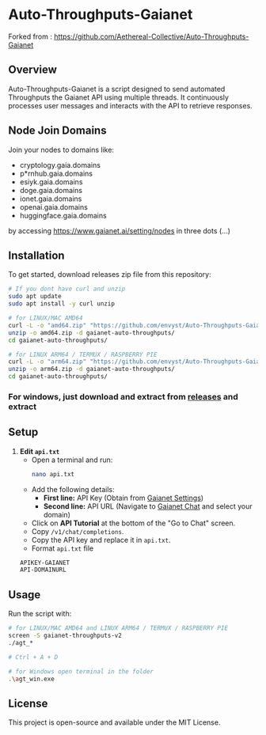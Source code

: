 # Auto-Throughputs-Gaianet
Forked from : https://github.com/Aethereal-Collective/Auto-Throughputs-Gaianet

## Overview
Auto-Throughputs-Gaianet is a script designed to send automated Throughputs the Gaianet API using multiple threads. It continuously processes user messages and interacts with the API to retrieve responses.

## Node Join Domains
Join your nodes to domains like:
- cryptology.gaia.domains
- p*rnhub.gaia.domains
- esiyk.gaia.domains
- doge.gaia.domains
- ionet.gaia.domains
- openai.gaia.domains
- huggingface.gaia.domains

by accessing https://www.gaianet.ai/setting/nodes in three dots (...)

## Installation
To get started, download releases zip file from this repository:

```sh
# If you dont have curl and unzip
sudo apt update
sudo apt install -y curl unzip
```

```sh
# for LINUX/MAC AMD64
curl -L -o "amd64.zip" "https://github.com/envyst/Auto-Throughputs-Gaianet/releases/download/v2/amd64.zip"
unzip -o amd64.zip -d gaianet-auto-throughputs/
cd gaianet-auto-throughputs/
```

```sh
# for LINUX ARM64 / TERMUX / RASPBERRY PIE
curl -L -o "arm64.zip" "https://github.com/envyst/Auto-Throughputs-Gaianet/releases/download/v2/arm64.zip"
unzip -o arm64.zip -d gaianet-auto-throughputs/
cd gaianet-auto-throughputs/
```

### For windows, just download and extract from [releases](https://github.com/envyst/Auto-Throughputs-Gaianet/releases) and extract

## Setup
1. **Edit `api.txt`**
   - Open a terminal and run:
     ```sh
     nano api.txt
     ```
   - Add the following details:
     - **First line:** API Key (Obtain from [Gaianet Settings](https://www.gaianet.ai/setting))
     - **Second line:** API URL (Navigate to [Gaianet Chat](https://www.gaianet.ai/chat?domain) and select your domain)
   - Click on **API Tutorial** at the bottom of the "Go to Chat" screen.
   - Copy `/v1/chat/completions`.
   - Copy the API key and replace it in `api.txt`.
   - Format `api.txt` file
   ```txt
   APIKEY-GAIANET
   API-DOMAINURL
   ```

## Usage
Run the script with:
```sh
# for LINUX/MAC AMD64 and LINUX ARM64 / TERMUX / RASPBERRY PIE
screen -S gaianet-throughputs-v2
./agt_*

# Ctrl + A + D
```

```sh
# for Windows open terminal in the folder
.\agt_win.exe
```


## License
This project is open-source and available under the MIT License.
